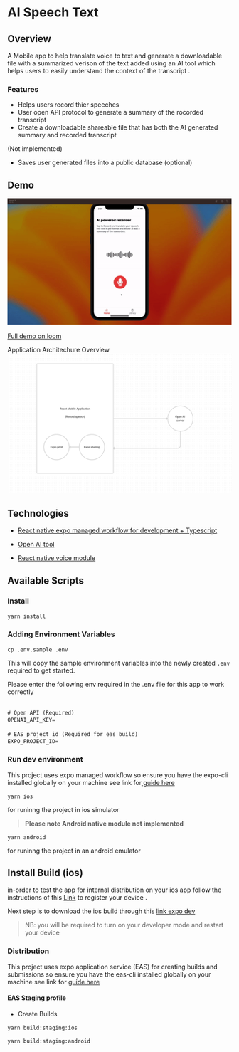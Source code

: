 # AI Speech Text

## Overview

A Mobile app to help translate voice to text and generate a downloadable file with a summarized verison of the text added using an AI tool which helps users to easily understand the context of the transcript .

### Features

- Helps users record thier speeches 
- User open API protocol to generate a summary of the rocorded transcript
- Create a downloadable shareable file that has both the AI generated summary and recorded transcript

(Not implemented)
- Saves user generated files into a public database  (optional)

## Demo 

![gif demo video](docs/demo.gif)

[Full  demo on loom](https://www.loom.com/share/7ccffa30cc3040a5bf238c628853110f)


Application Architechure Overview
<img
  src="/docs/app-architechure-overview.png"
  alt="Alt text"
  title="Optional title"
  style="margin:0 4px; max-width: 500px"
/>

## Technologies

- [React native expo managed workflow for development + Typescript](https://expo.dev/tools)

- [Open AI tool](https://platform.openai.com/overview)

- [React native voice module](https://www.npmjs.com/package/@react-native-voice/voice)

## Available Scripts

### Install

```
yarn install
```

### Adding Environment Variables

```
cp .env.sample .env
```

This will copy the sample environment variables into the newly created `.env` required to get started.

Please enter the following env required in the .env file for this app to work correctly

```

# Open API (Required)
OPENAI_API_KEY=

# EAS project id (Required for eas build)
EXPO_PROJECT_ID=

```

### Run dev environment

This project uses expo managed workflow so ensure you have the expo-cli installed globally on your machine see link for[ guide here ](https://docs.expo.dev/get-started/installation/#expo-cli)

```
yarn ios
```

for runinng the project in ios simulator

> **Please note Android native module not implemented**


```
yarn android
```

for runinng the project in an android emulator


## Install Build (ios)

in-order to test the app for internal distribution on your ios app follow the instructions of this  [Link](https://expo.dev/register-device/b293a506-708a-498e-9349-585760363a01) to register your device .

Next step is to download the ios build through this [link expo dev](https://expo.dev/accounts/cmcwebcode/projects/ai-speech-text/builds/ed72fec9-5e17-4258-ab0d-0703e2f470b6)


> NB: you will be required to turn on your developer mode and restart your device 

### Distribution

This project uses expo application service (EAS) for creating builds and submissions so ensure you have the eas-cli installed globally on your machine see link for [guide here](https://docs.expo.dev/eas/)

#### EAS Staging profile

- Create Builds

```
yarn build:staging:ios
```


```
yarn build:staging:android
```
